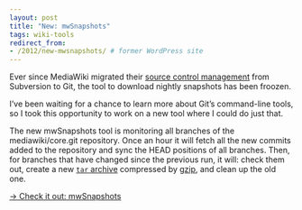 ```yaml
---
layout: post
title: "New: mwSnapshots"
tags: wiki-tools
redirect_from:
- /2012/new-mwsnapshots/ # former WordPress site
---
```


Ever since MediaWiki migrated their [source control management](https://en.wikipedia.org/wiki/Source_Control_Management "Source Control Management - Wikipedia") from Subversion to Git, the tool to download nightly snapshots has been froozen.

I’ve been waiting for a chance to learn more about Git’s command-line tools, so I took this opportunity to work on a new tool where I could do just that.

The new mwSnapshots tool is monitoring all branches of the mediawiki/core.git repository. Once an hour it will fetch all the new commits added to the repository and sync the HEAD positions of all branches. Then, for branches that have changed since the previous run, it will: check them out, create a new [`tar` archive](https://en.wikipedia.org/wiki/Tar_(file_format) "Tar (file format) - Wikipedia") compressed by [gzip](https://en.wikipedia.org/wiki/gzip "gzip - Wikipedia"), and clean up the old one.

[→ Check it out: mwSnapshots](https://toolserver.org/~krinkle/mwSnapshots)
